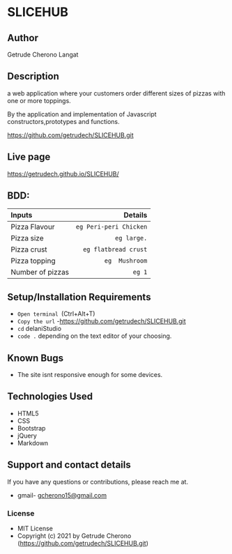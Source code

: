 # SLICEHUB
## Author
 Getrude Cherono Langat
## Description
a web application where your customers order different sizes of pizzas with one or more toppings. 

By the application and implementation of Javascript constructors,prototypes and functions.

https://github.com/getrudech/SLICEHUB.git
## Live page
https://getrudech.github.io/SLICEHUB/

## BDD:
| Inputs |  Details |
| :---         |          ---: |
| Pizza Flavour   | `eg Peri-peri Chicken`|
| Pizza size     | `eg large.`   |
| Pizza crust    | `eg flatbread crust`   |
| Pizza topping    | `eg  Mushroom`  |
| Number of pizzas   | `eg 1`   |
## Setup/Installation Requirements
- `Open terminal `(Ctrl+Alt+T)
- `Copy the url` -https://github.com/getrudech/SLICEHUB.git
- `cd` delaniStudio
- `code .` depending on the text editor of your choosing.
## Known Bugs
- The site isnt responsive enough for some devices.
## Technologies Used
- HTML5
- CSS
- Bootstrap
- jQuery
- Markdown
## Support and contact details
If you have any questions or contributions, please reach me at.
- gmail-  gcherono15@gmail.com

### License
- MIT  License
- Copyright (c) 2021 by  Getrude Cherono (https://github.com/getrudech/SLICEHUB.git)
